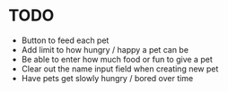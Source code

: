 # TODO

* Button to feed each pet
* Add limit to how hungry / happy a pet can be
* Be able to enter how much food or fun to give a pet
* Clear out the name input field when creating new pet
* Have pets get slowly hungry / bored over time